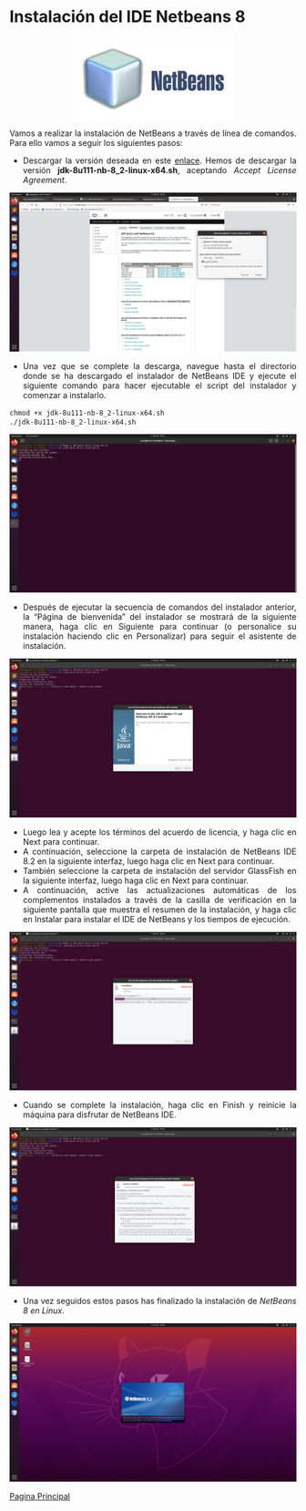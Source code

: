 <div align="justify">

# Instalación del IDE Netbeans 8
 
  <div align="center">
  <img src="imagenes/logo.jpeg">
</div>
  
  Vamos a realizar la instalación de NetBeans a través de línea de comandos. Para ello vamos a seguir los siguientes pasos:
  - Descargar la versión deseada en este [enlace](https://www.oracle.com/technetwork/java/javase/downloads/jdk-netbeans-jsp-3413139-esa.html). Hemos de descargar la versión __jdk-8u111-nb-8_2-linux-x64.sh__, aceptando _Accept License Agreement_.


 <img src="imagenes/ntb8.1.png">

  - Una vez que se complete la descarga, navegue hasta el directorio donde se ha descargado el instalador de NetBeans IDE y ejecute el siguiente comando para hacer ejecutable el script del instalador y comenzar a instalarlo.

```console
chmod +x jdk-8u111-nb-8_2-linux-x64.sh
./jdk-8u111-nb-8_2-linux-x64.sh
```

 <img src="imagenes/ntb8.2.png">


  - Después de ejecutar la secuencia de comandos del instalador anterior, la “Página de bienvenida” del instalador se mostrará de la siguiente manera, haga clic en Siguiente para continuar (o personalice su instalación haciendo clic en Personalizar) para seguir el asistente de instalación.

<img src="imagenes/ntb8.3.png">

  -  Luego lea y acepte los términos del acuerdo de licencia, y haga clic en Next para continuar.
  - A continuación, seleccione la carpeta de instalación de NetBeans IDE 8.2 en la siguiente interfaz, luego haga clic en Next para continuar.
  - También seleccione la carpeta de instalación del servidor GlassFish en la siguiente interfaz, luego haga clic en Next para continuar.
  - A continuación, active las actualizaciones automáticas de los complementos instalados a través de la casilla de verificación en la siguiente pantalla que muestra el resumen de la instalación, y haga clic en Instalar para instalar el IDE de NetBeans y los tiempos de ejecución.

<img src="imagenes/ntb8.4.png">

  - Cuando se complete la instalación, haga clic en Finish y reinicie la máquina para disfrutar de NetBeans IDE.

<img src="imagenes/ntb8.5.png">
  
  - Una vez seguidos estos pasos has finalizado la instalación de _NetBeans 8 en Linux_.
  
<img src="imagenes/ntb8.6.png">
  
 [Pagina Principal](https://github.com/OscarDavid87/ETS-Entornos-de-desarrollo)
   </div>
